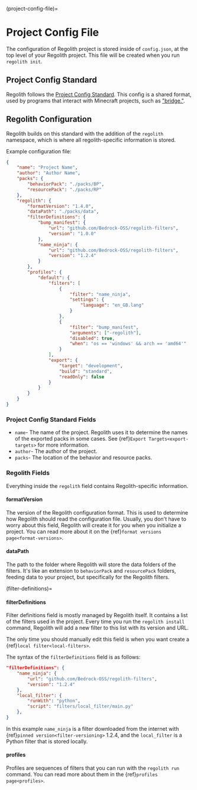(project-config-file)=
# Project Config File

The configuration of Regolith project is stored inside of `config.json`, at the top level of your Regolith project. This file will be created when you run `regolith init`.

## Project Config Standard

Regolith follows the [Project Config Standard](https://github.com/Bedrock-OSS/project-config-standard). This config is a shared format, used by programs that interact with Minecraft projects, such as ["bridge."](https://editor.bridge-core.app/).

## Regolith Configuration

Regolith builds on this standard with the addition of the `regolith` namespace, which is where all regolith-specific information is stored.

Example configuration file:
```json
{
    "name": "Project Name",
    "author": "Author Name",
    "packs": {
        "behaviorPack": "./packs/BP",
        "resourcePack": "./packs/RP"
    },
    "regolith": {
        "formatVersion": "1.4.0",
        "dataPath": "./packs/data",
        "filterDefinitions": {
            "bump_manifest": {
                "url": "github.com/Bedrock-OSS/regolith-filters",
                "version": "1.0.0"
            },
            "name_ninja": {
                "url": "github.com/Bedrock-OSS/regolith-filters",
                "version": "1.2.4"
            }
        },
        "profiles": {
            "default": {
                "filters": [
                    {
                        "filter": "name_ninja",
                        "settings": {
                            "language": "en_GB.lang"
                        }
                    },
                    {
                        "filter": "bump_manifest",
                        "arguments": ["-regolith"],
                        "disabled": true,
                        "when": "os == 'windows' && arch == 'amd64'"
                    }
                ],
                "export": {
                    "target": "development",
                    "build": "standard",
                    "readOnly": false
                }
            }
        }
    }
}
```

### Project Config Standard Fields
- `name`- The name of the project. Regolith uses it to determine the names of the exported packs in some cases. See {ref}`Export Targets<export-targets>` for more information.
- `author`- The author of the project.
- `packs`- The location of the behavior and resource packs.

### Regolith Fields
Everything inside the `regolith` field contains Regolith-specific information.

#### formatVersion
The version of the Regolith configuration format. This is used to determine how Regolith should read the configuration file. Usually, you don't have to worry about this field, Regolith will create it for you when you initialize a project. You can read more about it on the {ref}`format versions page<format-versions>`.

#### dataPath
The path to the folder where Regolith will store the data folders of the filters. It's like an extension to `behaviorPack` and `resourcePack` folders, feeding data to your project, but specifically for the Regolith filters.

(filter-definitions)=
#### filterDefinitions
Filter definitions field is mostly managed by Regolith itself. It contains a list of the filters used in the project. Every time you run the `regolith install` command, Regolith will add a new filter to this list with its version and URL.

The only time you should manually edit this field is when you want create a {ref}`local filter<local-filters>`.

The syntax of the `filterDefinitions` field is as follows:
```json
"filterDefinitions": {
    "name_ninja": {
        "url": "github.com/Bedrock-OSS/regolith-filters",
        "version": "1.2.4"
    },
    "local_filter": {
        "runWith": "python",
        "script": "filters/local_filter/main.py"
    },
}
```
In this example `name_ninja` is a filter downloaded from the internet with {ref}`pinned version<filter-versioning>` 1.2.4, and the `local_filter` is a Python filter that is stored locally.


#### profiles
Profiles are sequences of filters that you can run with the `regolith run` command. You can read more about them in the {ref}`profiles page<profiles>`.
